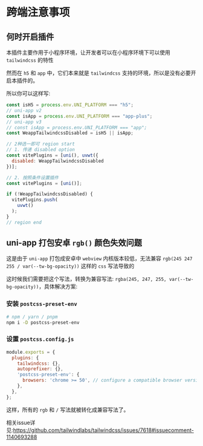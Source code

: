 # 跨端注意事项

## 何时开启插件

本插件主要作用于小程序环境，让开发者可以在小程序环境下可以使用 `tailwindcss` 的特性

然而在 `h5` 和 `app` 中，它们本来就是 `tailwindcss` 支持的环境，所以是没有必要开启本插件的。

所以你可以这样写:

```js
const isH5 = process.env.UNI_PLATFORM === "h5";
// uni-app v2
const isApp = process.env.UNI_PLATFORM === "app-plus";
// uni-app v3
// const isApp = process.env.UNI_PLATFORM === "app";
const WeappTailwindcssDisabled = isH5 || isApp;

// 2种选一即可 region start
// 1. 传递 disabled option
const vitePlugins = [uni(), uvwt({
  disabled: WeappTailwindcssDisabled
})];

// 2. 按照条件设置插件
const vitePlugins = [uni()];

if (!WeappTailwindcssDisabled) {
  vitePlugins.push(
    uvwt()
  );
}
// region end
```

## uni-app 打包安卓 `rgb()` 颜色失效问题

这是由于 `uni-app` 打包成安卓中 `webview` 内核版本较低，无法兼容 `rgb(245 247 255 / var(--tw-bg-opacity))` 这样的 `css` 写法导致的

这时候我们需要把这个写法，转换为兼容写法: `rgba(245, 247, 255, var(--tw-bg-opacity))`，具体解决方案:

### 安装 `postcss-preset-env`

```bash
# npm / yarn / pnpm
npm i -D postcss-preset-env
```

### 设置 `postcss.config.js`

```js
module.exports = {
  plugins: {
    tailwindcss: {},
    autoprefixer: {},
    'postcss-preset-env': {
      browsers: 'chrome >= 50', // configure a compatible browser version
    },
  },
};
```

这样，所有的 `rgb` 和 `/` 写法就被转化成兼容写法了。

相关issue详见:<https://github.com/tailwindlabs/tailwindcss/issues/7618#issuecomment-1140693288>
